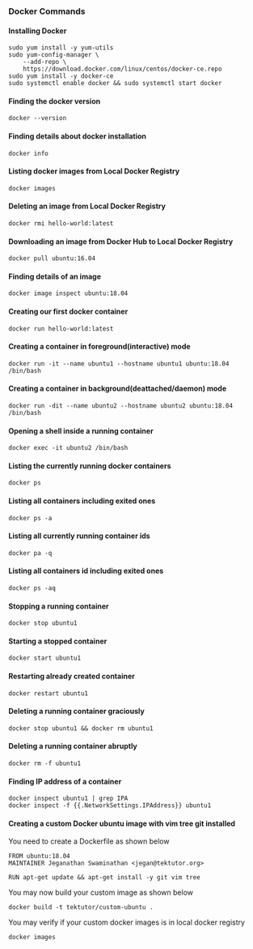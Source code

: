 ### Docker Commands

#### Installing Docker
```
sudo yum install -y yum-utils
sudo yum-config-manager \
    --add-repo \
    https://download.docker.com/linux/centos/docker-ce.repo
sudo yum install -y docker-ce
sudo systemctl enable docker && sudo systemctl start docker
```

#### Finding the docker version
```
docker --version
```

#### Finding details about docker installation
```
docker info
```

#### Listing docker images from Local Docker Registry
```
docker images
```

#### Deleting an image from Local Docker Registry
```
docker rmi hello-world:latest
```

#### Downloading an image from Docker Hub to Local Docker Registry
```
docker pull ubuntu:16.04
```

#### Finding details of an image
```
docker image inspect ubuntu:18.04
```

#### Creating our first docker container
```
docker run hello-world:latest
```
#### Creating a container in foreground(interactive) mode
```
docker run -it --name ubuntu1 --hostname ubuntu1 ubuntu:18.04 /bin/bash
```

#### Creating a container in background(deattached/daemon) mode
```
docker run -dit --name ubuntu2 --hostname ubuntu2 ubuntu:18.04 /bin/bash
```

#### Opening a shell inside a running container
```
docker exec -it ubuntu2 /bin/bash
```

#### Listing the currently running docker containers 
```
docker ps
```

#### Listing all containers including exited ones
```
docker ps -a
```

#### Listing all currently running container ids
```
docker pa -q
```

#### Listing all containers id including exited ones
```
docker ps -aq
```

#### Stopping a running container
```
docker stop ubuntu1
```

#### Starting a stopped container
```
docker start ubuntu1
```

#### Restarting already created container
```
docker restart ubuntu1
```

#### Deleting a running container graciously
```
docker stop ubuntu1 && docker rm ubuntu1
```

#### Deleting a running container abruptly
```
docker rm -f ubuntu1
```

#### Finding IP address of a container
```
docker inspect ubuntu1 | grep IPA
docker inspect -f {{.NetworkSettings.IPAddress}} ubuntu1
```
#### Creating a custom Docker ubuntu image with vim tree git installed
You need to create a Dockerfile as shown below
```
FROM ubuntu:18.04
MAINTAINER Jeganathan Swaminathan <jegan@tektutor.org>

RUN apt-get update && apt-get install -y git vim tree
```

You may now build your custom image as shown below
```
docker build -t tektutor/custom-ubuntu .
```

You may verify if your custom docker images is in local docker registry
```
docker images
```


